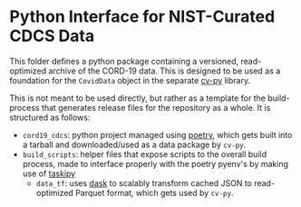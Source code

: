 # Python Interface for NIST-Curated CDCS Data

This folder defines a python package containing a versioned, read-optimized archive of the CORD-19 data. This is designed to be used as a foundation for the `CovidData` object in the separate [cv-py](https://github.com/usnistgov/cv-py) library. 

This is not meant to be used directly, but rather as a template for the build-process that generates release files for the repository as a whole. It is structured as follows:

- `cord19_cdcs`: python project managed using [poetry](https://python-poetry.org/), which gets built into a tarball and downloaded/used as a data package by `cv-py`. 
- `build_scripts`: helper files that expose scripts to the overall build process, made to interface properly with the poetry pyenv's by making use of [taskipy](https://github.com/illBeRoy/taskipy)  
    - `data_tf`: uses [dask](https://dask.org/) to scalably transform cached JSON to read-optimized Parquet format, which gets used by `cv-py`. 